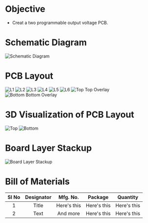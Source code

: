 # Objective
* Creat a two programmable output voltage PCB.

# Schematic Diagram
![Schematic Diagram](https://user-images.githubusercontent.com/40338644/119017550-c24ed780-b9b8-11eb-8b1b-a78696d69538.JPG)


# PCB Layout
![L1](https://user-images.githubusercontent.com/40338644/119017588-ce3a9980-b9b8-11eb-9851-e9ab9841b3f6.JPG)
![L2](https://user-images.githubusercontent.com/40338644/119017594-ced33000-b9b8-11eb-96cd-2147cb856801.JPG)
![L3](https://user-images.githubusercontent.com/40338644/119017596-cf6bc680-b9b8-11eb-919e-c2835ba8cdb0.JPG)
![L4](https://user-images.githubusercontent.com/40338644/119017600-d0045d00-b9b8-11eb-8fb6-29116936b6ad.JPG)
![L5](https://user-images.githubusercontent.com/40338644/119017603-d09cf380-b9b8-11eb-8ed3-69e751f64b17.JPG)
![L6](https://user-images.githubusercontent.com/40338644/119017609-d1358a00-b9b8-11eb-8435-fa0458bc2ccc.JPG)
![Top   Top Overlay](https://user-images.githubusercontent.com/40338644/119017645-d692d480-b9b8-11eb-8a61-87c43d67a6a3.JPG)
![Bottom   Bottom Overlay](https://user-images.githubusercontent.com/40338644/119017658-d98dc500-b9b8-11eb-88f7-d576abae5c32.JPG)


# 3D Visualization of PCB Layout
![Top](https://user-images.githubusercontent.com/40338644/119017684-e0b4d300-b9b8-11eb-946c-7dd53e511355.JPG)
![Bottom](https://user-images.githubusercontent.com/40338644/119017694-e3afc380-b9b8-11eb-831c-04000f03bef7.JPG)

# Board Layer Stackup
![Board Layer Stackup](https://user-images.githubusercontent.com/40338644/119018248-87996f00-b9b9-11eb-9ee8-a8814fd574dc.JPG)


# Bill of Materials
| Sl No      | Designator | Mfg. No.     |   Package   |   Quantity   |
|    :---------------:   |    :---------------:   |    :---------------:   |    :---------------:   |    :---------------:   |
| 1      | Title       | Here's this   | Here's this   | Here's this   |
| 2   | Text        | And more      | Here's this   | Here's this   |

